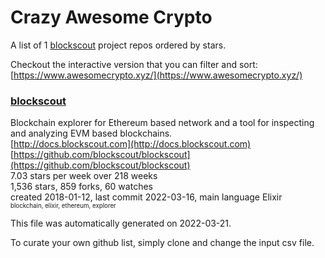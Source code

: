 # Crazy Awesome Crypto
A list of 1 [blockscout](https://github.com/blockscout) project repos ordered by stars.  

Checkout the interactive version that you can filter and sort: 
[https://www.awesomecrypto.xyz/](https://www.awesomecrypto.xyz/)  


### [blockscout](https://github.com/blockscout/blockscout)  
Blockchain explorer for Ethereum based network and a tool for inspecting and analyzing EVM based blockchains.   
[http://docs.blockscout.com](http://docs.blockscout.com)  
[https://github.com/blockscout/blockscout](https://github.com/blockscout/blockscout)  
7.03 stars per week over 218 weeks  
1,536 stars, 859 forks, 60 watches  
created 2018-01-12, last commit 2022-03-16, main language Elixir  
<sub><sup>blockchain, elixir, ethereum, explorer</sup></sub>


This file was automatically generated on 2022-03-21.  

To curate your own github list, simply clone and change the input csv file.  